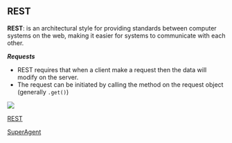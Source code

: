 ## REST

**REST**: is an architectural style for providing standards between computer systems on the web, making it easier for systems to communicate with each other. 


***Requests***

- REST requires that when a client make a request then the data will modify on the server. 
- The request can be initiated by calling the method on the request object (generally `.get()`)

![](https://static.packt-cdn.com/products/9781789139433/graphics/3af82a56-a31d-4d63-a7fc-40992a5e0ef3.png)



[REST](https://gist.github.com/brookr/5977550)

[SuperAgent](https://visionmedia.github.io/superagent/)